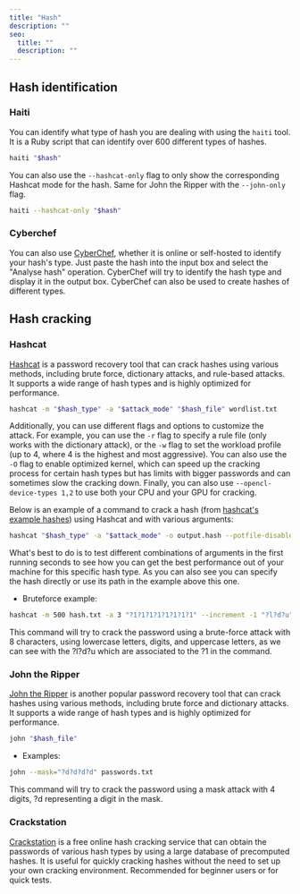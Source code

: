 ```yaml
---
title: "Hash"
description: ""
seo:
  title: ""
  description: ""
---
```


## Hash identification

### Haiti

You can identify what type of hash you are dealing with using the `haiti` tool. It is a Ruby script that can identify over 600 different types of hashes.

```bash
haiti "$hash"
```

You can also use the `--hashcat-only` flag to only show the corresponding Hashcat mode for the hash. Same for John the Ripper with the `--john-only` flag.

```bash
haiti --hashcat-only "$hash"
```

### Cyberchef

You can also use [CyberChef](https://gchq.github.io/CyberChef/), whether it is online or self-hosted to identify your hash's type. Just paste the hash into the input box and select the "Analyse hash" operation. CyberChef will try to identify the hash type and display it in the output box.
CyberChef can also be used to create hashes of different types.

## Hash cracking

### Hashcat

[Hashcat](https://hashcat.net/hashcat/) is a password recovery tool that can crack hashes using various methods, including brute force, dictionary attacks, and rule-based attacks. It supports a wide range of hash types and is highly optimized for performance.

```bash
hashcat -m "$hash_type" -a "$attack_mode" "$hash_file" wordlist.txt
```

Additionally, you can use different flags and options to customize the attack. For example, you can use the `-r` flag to specify a rule file (only works with the dictionary attack), or the `-w` flag to set the workload profile (up to 4, where 4 is the highest and most aggressive). You can also use the `-O` flag to enable optimized kernel, which can speed up the cracking process for certain hash types but has limits with bigger passwords and can sometimes slow the cracking down. Finally, you can also use `--opencl-device-types 1,2` to use both your CPU and your GPU for cracking.

Below is an example of a command to crack a hash (from [hashcat's example hashes](https://hashcat.net/wiki/doku.php?id=example_hashes)) using Hashcat and with various arguments:

```bash
hashcat "$hash_type" -a "$attack_mode" -o output.hash --potfile-disable -r /tmp/OneRuleToRuleThemStill/OneRuleToRuleThemStill.rule --username "$user:$hash" /tmp/wordlists/passwords/password.txt -w 4 --opencl-device-types 1,2
```

What's best to do is to test different combinations of arguments in the first running seconds to see how you can get the best performance out of your machine for this specific hash type. As you can also see you can specify the hash directly or use its path in the example above this one.

- Bruteforce example:

```bash
hashcat -m 500 hash.txt -a 3 "?1?1?1?1?1?1?1?1" --increment -1 "?l?d?u"
```

This command will try to crack the password using a brute-force attack with 8 characters, using lowercase letters, digits, and uppercase letters, as we can see with the ?l?d?u which are associated to the ?1 in the command.

### John the Ripper

[John the Ripper](https://www.openwall.com/john/) is another popular password recovery tool that can crack hashes using various methods, including brute force and dictionary attacks. It supports a wide range of hash types and is highly optimized for performance.

```bash
john "$hash_file"
```

- Examples:

```bash
john --mask="?d?d?d?d" passwords.txt
```

This command will try to crack the password using a mask attack with 4 digits, ?d representing a digit in the mask.

### Crackstation

[Crackstation](https://crackstation.net/) is a free online hash cracking service that can obtain the passwords of various hash types by using a large database of precomputed hashes. It is useful for quickly cracking hashes without the need to set up your own cracking environment.
Recommended for beginner users or for quick tests.
